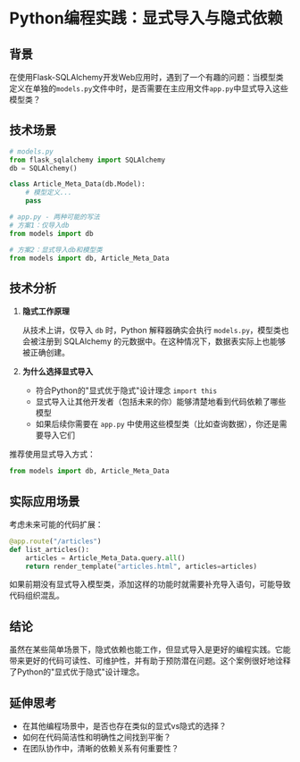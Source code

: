 # Python编程实践：显式导入与隐式依赖

## 背景
在使用Flask-SQLAlchemy开发Web应用时，遇到了一个有趣的问题：当模型类定义在单独的`models.py`文件中时，是否需要在主应用文件`app.py`中显式导入这些模型类？

## 技术场景
```python
# models.py
from flask_sqlalchemy import SQLAlchemy
db = SQLAlchemy()

class Article_Meta_Data(db.Model):
    # 模型定义...
    pass

# app.py - 两种可能的写法
# 方案1：仅导入db
from models import db

# 方案2：显式导入db和模型类
from models import db, Article_Meta_Data
```

## 技术分析
1. **隐式工作原理**
   
   从技术上讲，仅导入 `db` 时，Python 解释器确实会执行 `models.py`，模型类也会被注册到 SQLAlchemy 的元数据中。在这种情况下，数据表实际上也能够被正确创建。
   
2. **为什么选择显式导入**
   - 符合Python的"显式优于隐式"设计理念 `import this`
   - 显式导入让其他开发者（包括未来的你）能够清楚地看到代码依赖了哪些模型
   - 如果后续你需要在 `app.py` 中使用这些模型类（比如查询数据），你还是需要导入它们

推荐使用显式导入方式：
```python
from models import db, Article_Meta_Data
```

## 实际应用场景
考虑未来可能的代码扩展：
```python
@app.route("/articles")
def list_articles():
    articles = Article_Meta_Data.query.all()
    return render_template("articles.html", articles=articles)
```
如果前期没有显式导入模型类，添加这样的功能时就需要补充导入语句，可能导致代码组织混乱。

## 结论
虽然在某些简单场景下，隐式依赖也能工作，但显式导入是更好的编程实践。它能带来更好的代码可读性、可维护性，并有助于预防潜在问题。这个案例很好地诠释了Python的"显式优于隐式"设计理念。

## 延伸思考
- 在其他编程场景中，是否也存在类似的显式vs隐式的选择？
- 如何在代码简洁性和明确性之间找到平衡？
- 在团队协作中，清晰的依赖关系有何重要性？
